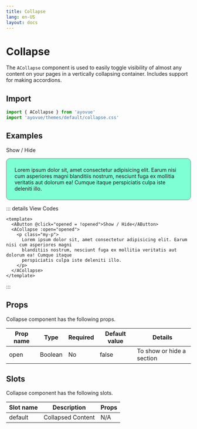 ```yaml
---
title: Collapse
lang: en-US
layout: docs
---
```


<script setup lang="ts">
import { ref }  from "vue"
import { ACollapse, AButton } from '../../src/'
import { ACollapseMeta } from '../../src/components/ACollapse/ACollapse.meta'


const opened = ref(false);

</script>

<style>
  .my-p {
    border: 1px solid gray;
    padding: 22px;
    border-radius: 10px;
    background-color: #7fffd4;
  }
</style>

# Collapse

The <code>ACollapse</code> component is used to easily toggle visibility of almost any content on your pages in a vertically collapsing container. Includes support for making accordions.

## Import

```js
import { ACollapse } from 'ayovue'
import 'ayovue/themes/default/collapse.css'
```

## Examples

<div>
  <AButton @click="opened = !opened">Show / Hide</AButton>
  <ACollapse :open="opened">
    <p class="my-p">
      Lorem ipsum dolor sit, amet consectetur adipisicing elit. Earum nisi cum
      asperiores magni blanditiis nostrum, nesciunt fuga ex mollitia veritatis
      aut dolorum ea! Cumque itaque perspiciatis culpa iste deleniti illo.
    </p>
  </ACollapse>
</div>

::: details View Codes

```vue
<template>
  <AButton @click="opened = !opened">Show / Hide</AButton>
  <ACollapse :open="opened">
    <p class="my-p">
      Lorem ipsum dolor sit, amet consectetur adipisicing elit. Earum nisi cum asperiores magni
      blanditiis nostrum, nesciunt fuga ex mollitia veritatis aut dolorum ea! Cumque itaque
      perspiciatis culpa iste deleniti illo.
    </p>
  </ACollapse>
</template>
```

:::

## Props

Collapse component has the following props.

| Prop name | Type    | Required | Default value | Details                   |
| --------- | ------- | -------- | ------------- | ------------------------- |
| open      | Boolean | No       | false         | To show or hide a section |

## Slots

Collapse component has the following slots.

| Slot name | Description       | Props |
| --------- | ----------------- | ----- |
| default   | Collapsed Content | N/A   |
